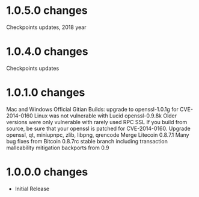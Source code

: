 1.0.5.0 changes
=============
Checkpoints updates, 2018 year


1.0.4.0 changes
=============
Checkpoints updates


1.0.1.0 changes
=============
Mac and Windows Official Gitian Builds: upgrade to openssl-1.0.1g for CVE-2014-0160 Linux was not vulnerable with Lucid openssl-0.9.8k Older versions were only vulnerable with rarely used RPC SSL
If you build from source, be sure that your openssl is patched for CVE-2014-0160.
Upgrade openssl, qt, miniupnpc, zlib, libpng, qrencode
Merge Litecoin 0.8.7.1
Many bug fixes from Bitcoin 0.8.7rc stable branch including transaction malleability mitigation backports from 0.9


1.0.0.0 changes
=============

- Initial Release
